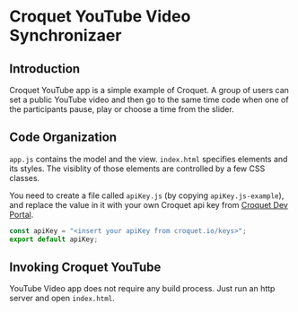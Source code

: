 # Croquet YouTube Video Synchronizaer

## Introduction

Croquet YouTube app is a simple example of Croquet. A group of users can set a public YouTube video and then go to the same time code when one of the participants pause, play or choose a time from the slider.

## Code Organization

`app.js` contains the model and the view. `index.html` specifies elements and its styles. The visiblity of those elements are controlled by a few CSS classes.

You need to create a file called `apiKey.js` (by copying `apiKey.js-example`), and replace the value in it with your own Croquet api key from [Croquet Dev Portal](croquet.io/keys).

   ```JavaScript
   const apiKey = "<insert your apiKey from croquet.io/keys>";
   export default apiKey;
   ```

## Invoking Croquet YouTube

YouTube Video app does not require any build process. Just run an http server and open `index.html`.



